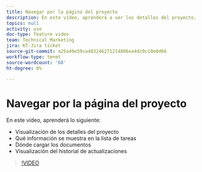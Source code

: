 ```yaml
---
title: Navegar por la página del proyecto
description: En este vídeo, aprenderá a ver los detalles del proyecto, qué información se muestra en la lista de tareas, dónde cargar documentos y cómo ver el historial de actualizaciones
topics: null
activity: use
doc-type: feature video
team: Technical Marketing
jira: KT-Jira ticket
source-git-commit: a25a49e59ca483246271214886ea4dc9c10e8d66
workflow-type: tm+mt
source-wordcount: '68'
ht-degree: 0%

---
```


# Navegar por la página del proyecto

En este vídeo, aprenderá lo siguiente:

* Visualización de los detalles del proyecto
* Qué información se muestra en la lista de tareas
* Dónde cargar los documentos
* Visualización del historial de actualizaciones

>[!VIDEO](https://video.tv.adobe.com/v/335085/?quality=12&learn=on)
